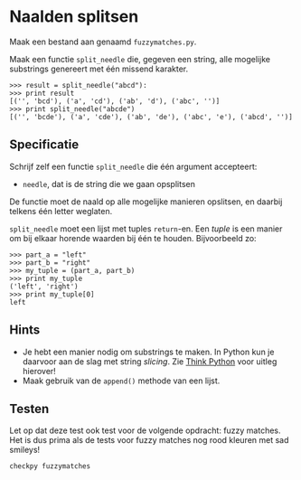 # Naalden splitsen

Maak een bestand aan genaamd `fuzzymatches.py`.

Maak een functie `split_needle` die, gegeven een string, alle mogelijke
substrings genereert met één missend karakter.

    >>> result = split_needle("abcd"):
    >>> print result
    [('', 'bcd'), ('a', 'cd'), ('ab', 'd'), ('abc', '')]
    >>> print split_needle("abcde")
    [('', 'bcde'), ('a', 'cde'), ('ab', 'de'), ('abc', 'e'), ('abcd', '')]

## Specificatie

Schrijf zelf een functie `split_needle` die één argument accepteert:

- `needle`, dat is de string die we gaan opsplitsen

De functie moet de naald op alle mogelijke manieren opslitsen, en daarbij telkens één letter weglaten. 

`split_needle` moet een lijst met tuples `return`-en. Een *tuple* is een manier om bij elkaar horende waarden bij één te houden. Bijvoorbeeld zo:

    >>> part_a = "left"
    >>> part_b = "right"
    >>> my_tuple = (part_a, part_b)
    >>> print my_tuple
    ('left', 'right')
    >>> print my_tuple[0]
    left

## Hints

* Je hebt een manier nodig om substrings te maken. In Python kun je daarvoor aan de slag met string *slicing*. Zie [Think Python](http://greenteapress.com/thinkpython/html/thinkpython009.html#toc89) voor uitleg hierover!
* Maak gebruik van de `append()` methode van een lijst.

## Testen

Let op dat deze test ook test voor de volgende opdracht: fuzzy matches. Het is dus prima als de tests voor fuzzy matches nog rood kleuren met sad smileys!

    checkpy fuzzymatches